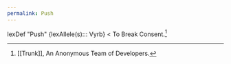 ```yaml
---
permalink: Push
---
```

lexDef "Push" {lexAllele(s)::: Vyrb} < To Break Consent.[^PushVyrb]

[^PushVyrb]: [[Trunk]], An Anonymous Team of Developers.

